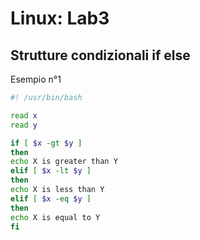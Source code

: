 # Linux: Lab3

## Strutture condizionali if else  

Esempio n°1
```bash
#! /usr/bin/bash

read x
read y

if [ $x -gt $y ]
then
echo X is greater than Y
elif [ $x -lt $y ]
then
echo X is less than Y
elif [ $x -eq $y ]
then
echo X is equal to Y
fi

``` 

